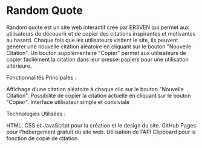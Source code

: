 # Random Quote
Random quote est un site web interactif crée par ER3VEN qui permet aux utilisateurs de découvrir et de copier des citations inspirantes et motivantes au hasard. Chaque fois que les utilisateurs visitent le site, ils peuvent générer une nouvelle citation aléatoire en cliquant sur le bouton "Nouvelle Citation". Un bouton supplémentaire "Copier" permet aux utilisateurs de copier facilement la citation dans leur presse-papiers pour une utilisation ultérieure.

Fonctionnalités Principales :

Affichage d'une citation aléatoire à chaque clic sur le bouton "Nouvelle Citation".
Possibilité de copier la citation actuelle en cliquant sur le bouton "Copier".
Interface utilisateur simple et conviviale

Technologies Utilisées :

HTML, CSS et JavaScript pour la création et le design du site.
GitHub Pages pour l'hébergement gratuit du site web.
Utilisation de l'API Clipboard pour la fonction de copie de citation.
